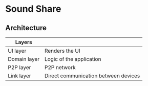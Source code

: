 # Sound Share


## Architecture


| Layers       |                                      |
|--------------|--------------------------------------|
| UI layer     | Renders the UI                       |
| Domain layer | Logic of the application             |
| P2P layer    | P2P network                          |
| Link layer   | Direct communication between devices |